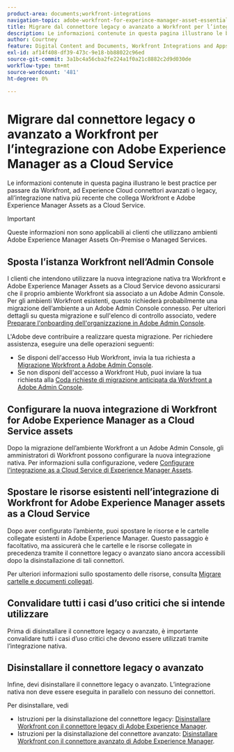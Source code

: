 ```yaml
---
product-area: documents;workfront-integrations
navigation-topic: adobe-workfront-for-experince-manager-asset-essentials
title: Migrare dal connettore legacy o avanzato a Workfront per l’integrazione con Adobe Experience Manager as a Cloud Service
description: Le informazioni contenute in questa pagina illustrano le best practice per passare da Workfront, ad Experience Cloud connettori avanzati o legacy, all’integrazione nativa più recente che collega Workfront e Adobe Experience Manager Assets as a Cloud Service.
author: Courtney
feature: Digital Content and Documents, Workfront Integrations and Apps
exl-id: af14f408-df39-473c-9e18-bb88022c96ed
source-git-commit: 3a1bc4a56cba2fe224a1f0a21c8882c2d9d030de
workflow-type: tm+mt
source-wordcount: '481'
ht-degree: 0%

---
```


# Migrare dal connettore legacy o avanzato a Workfront per l’integrazione con Adobe Experience Manager as a Cloud Service

Le informazioni contenute in questa pagina illustrano le best practice per passare da Workfront, ad Experience Cloud connettori avanzati o legacy, all’integrazione nativa più recente che collega Workfront e Adobe Experience Manager Assets as a Cloud Service.

>[!IMPORTANT]
>
>Queste informazioni non sono applicabili ai clienti che utilizzano ambienti Adobe Experience Manager Assets On-Premise o Managed Services.

## Sposta l’istanza Workfront nell’Admin Console

I clienti che intendono utilizzare la nuova integrazione nativa tra Workfront e Adobe Experience Manager Assets as a Cloud Service devono assicurarsi che il proprio ambiente Workfront sia associato a un Adobe Admin Console. Per gli ambienti Workfront esistenti, questo richiederà probabilmente una migrazione dell’ambiente a un Adobe Admin Console connesso. Per ulteriori dettagli su questa migrazione e sull&#39;elenco di controllo associato, vedere [Preparare l&#39;onboarding dell&#39;organizzazione in Adobe Admin Console](/help/quicksilver/administration-and-setup/adobe-admin-console/prep-for-admin-console.md).

L&#39;Adobe deve contribuire a realizzare questa migrazione. Per richiedere assistenza, eseguire una delle operazioni seguenti:

* Se disponi dell&#39;accesso Hub Workfront, invia la tua richiesta a [Migrazione Workfront a Adobe Admin Console](https://hub.workfront.com/requests/new?activeTab=tab-new-helpRequest&amp;projectID=629674d500054a38133cf26e01d06a97&amp;path=).
* Se non disponi dell&#39;accesso a Workfront Hub, puoi inviare la tua richiesta alla [Coda richieste di migrazione anticipata da Workfront a Adobe Admin Console](https://workfront.az1.qualtrics.com/jfe/form/SV_9T5LuHf05JUOPAi).

## Configurare la nuova integrazione di Workfront for Adobe Experience Manager as a Cloud Service assets

Dopo la migrazione dell’ambiente Workfront a un Adobe Admin Console, gli amministratori di Workfront possono configurare la nuova integrazione nativa. Per informazioni sulla configurazione, vedere [Configurare l&#39;integrazione as a Cloud Service di Experience Manager Assets](/help/quicksilver/administration-and-setup/configure-integrations/configure-aacs-integration.md).

## Spostare le risorse esistenti nell’integrazione di Workfront for Adobe Experience Manager assets as a Cloud Service

Dopo aver configurato l’ambiente, puoi spostare le risorse e le cartelle collegate esistenti in Adobe Experience Manager. Questo passaggio è facoltativo, ma assicurerà che le cartelle e le risorse collegate in precedenza tramite il connettore legacy o avanzato siano ancora accessibili dopo la disinstallazione di tali connettori.

Per ulteriori informazioni sullo spostamento delle risorse, consulta [Migrare cartelle e documenti collegati](/help/quicksilver/documents/workfront-and-experience-manager-integrations/legacy-enhanced-connector-migration/workfront-document-link-updates.md).

## Convalidare tutti i casi d’uso critici che si intende utilizzare

Prima di disinstallare il connettore legacy o avanzato, è importante convalidare tutti i casi d’uso critici che devono essere utilizzati tramite l’integrazione nativa.

## Disinstallare il connettore legacy o avanzato

Infine, devi disinstallare il connettore legacy o avanzato. L’integrazione nativa non deve essere eseguita in parallelo con nessuno dei connettori.

Per disinstallare, vedi

* Istruzioni per la disinstallazione del connettore legacy: [Disinstallare Workfront con il connettore legacy di Adobe Experience Manager](/help/quicksilver/documents/workfront-and-experience-manager-integrations/legacy-enhanced-connector-migration/uninstall-legacy-connector.md).
* Istruzioni per la disinstallazione del connettore avanzato: [Disinstallare Workfront con il connettore avanzato di Adobe Experience Manager](/help/quicksilver/documents/workfront-and-experience-manager-integrations/legacy-enhanced-connector-migration/uninstall-enhanced-connector.md).
